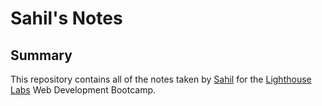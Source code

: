 # Sahil's Notes

## Summary 
This repository contains all of the notes taken by [Sahil](https://github.com/sahil-athia) for the [Lighthouse Labs](https://www.lighthouselabs.ca/) Web Development Bootcamp.
